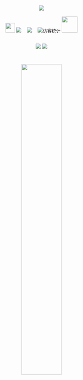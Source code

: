 <h1 align="center"> <a href="https://sunguoqi.com/"> <img src="https://readme-typing-svg.herokuapp.com/?lines=最好的记忆不如最淡的墨水。&center=true&size=27"> </a> 
</h1>
<div align="center">
  <img src="https://media.giphy.com/media/WUlplcMpOCEmTGBtBW/giphy.gif" width="30">
  <a href="https://tothefor.com/"><img src="https://img.shields.io/badge/website-%E4%B8%AA%E4%BA%BA%E7%BD%91%E7%AB%99-blue"></a>&emsp;
  <a href="https://blog.csdn.net/qq_63593632"><img src="https://img.shields.io/badge/CSDN-%E5%8D%9A%E5%AE%A2-c32136"></a>&emsp;
<!-- 访客数统计徽标 -->
  <img src="https://visitor-badge.glitch.me/badge?page_id=HEEKDragonOne" alt="访客统计" />
<img src="https://media.giphy.com/media/mGcNjsfWAjY5AEZNw6/giphy.gif" width="50">
</div>
 <br>
<!-- <div align="center"> 项目卡片
<a href="https://github.com/HEEKDragonOne/ACM">
  <img src="https://github-readme-stats.vercel.app/api/pin/?username=HEEKDragonOne&repo=ACM&theme=dark&bg_color=0d1117&hide_border=true" /></a>
<a href="https://github.com/HEEKDragonOne/FirstBlood">
  <img src="https://github-readme-stats.vercel.app/api/pin/?username=HEEKDragonOne&repo=FirstBlood&theme=dark&bg_color=0d1117&hide_border=true" /></a>
  <a href="https://github.com/HEEKDragonOne/VueTool">
  <img src="https://github-readme-stats.vercel.app/api/pin/?username=HEEKDragonOne&repo=VueTool&theme=dark&bg_color=0d1117&hide_border=true" /></a>
</div> -->

<p align = "center">
  <img src = "https://github-readme-stats.vercel.app/api?username=HEEKDragonOne&show_icons=true&theme=tokyonight&line_height=27">
  <img src = "https://github-readme-stats.vercel.app/api/top-langs/?username=HEEKDragonOne&theme=radical">
</p> <br>


<p align = "center">
<img width="50%" src="https://github-readme-streak-stats.herokuapp.com/?user=HEEKDragonOne&show_icons=true&locale=en&layout=compact&theme=radical&line_height=0" />
</p>
